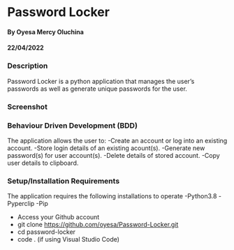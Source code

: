 # Password Locker
#### By Oyesa Mercy Oluchina
#### 22/04/2022

### Description
Password Locker is a python application that manages the user’s passwords as well as generate unique passwords for the user.  

### Screenshot
### Behaviour Driven Development (BDD)
The application allows the user to:
-Create an account or log into an existing account.
-Store login details of an existing acount(s).
-Generate new password(s) for user account(s).
-Delete details of stored account.
-Copy user details to clipboard.

### Setup/Installation Requirements
The application requires the following installations to operate
  -Python3.8
  -Pyperclip
  -Pip

* Access your Github account
* git clone https://github.com/oyesa/Password-Locker.git
* cd password-locker
* code . (if using Visual Studio Code) 